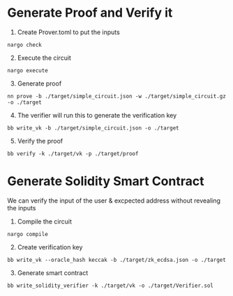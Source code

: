 # Generate Proof and Verify it

1. Create Prover.toml to put the inputs
```
nargo check
```
2. Execute the circuit
```
nargo execute
```
3. Generate proof
```
nn prove -b ./target/simple_circuit.json -w ./target/simple_circuit.gz -o ./target
```
4. The verifier will run this to generate the verification key
```
bb write_vk -b ./target/simple_circuit.json -o ./target
```
5. Verify the proof
```
bb verify -k ./target/vk -p ./target/proof
```

# Generate Solidity Smart Contract
We can verify the input of the user & excpected address without revealing the inputs

1. Compile the circuit
```
nargo compile
```

2. Create verification key
```
bb write_vk --oracle_hash keccak -b ./target/zk_ecdsa.json -o ./target
```

3. Generate smart contract
```
bb write_solidity_verifier -k ./target/vk -o ./target/Verifier.sol
```
